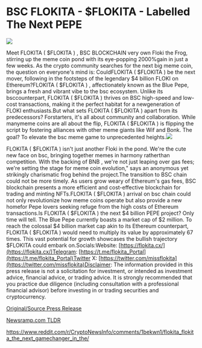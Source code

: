# BSC FLOKITA - $FLOKITA - Labelled The Next PEPE

![](https://api.blockchainwire.io/uploads/GuruMarketing/editor_image/c1078b20-bc5c-47cd-9618-82de2d0841df.png)

Meet FLOKITA ( $FLOKITA ) , BSC BLOCKCHAIN very own Floki the Frog, stirring up the meme coin pond with its eye-popping 2000%gain in just a few weeks. As the crypto community searches for the next big meme coin, the question on everyone's mind is: CouldFLOKITA ( $FLOKITA ) be the next mover, following in the footsteps of the legendary $4 billion FLOKI on Ethereum?FLOKITA ( $FLOKITA ) , affectionately known as the Blue Pepe, brings a fresh and vibrant vibe to the bsc ecosystem. Unlike its bsccounterpart, FLOKITA ( $FLOKITA ) thrives on BSC high-speed and low-cost transactions, making it the perfect habitat for a newgeneration of FLOKI enthusiasts.But what sets FLOKITA ( $FLOKITA ) apart from its predecessors? Forstarters, it's all about community and collaboration. While manymeme coins are all about the flip, FLOKITA ( $FLOKITA ) is flipping the script by fostering alliances with other meme giants like Wif and Bonk. The goal? To elevate the bsc meme game to unprecedented heights.![](https://api.blockchainwire.io/uploads/GuruMarketing/editor_image/4b61c0f8-e872-4404-abed-fa8424d8b423.png)

FLOKITA ( $FLOKITA ) isn't just another Floki in the pond. We're the cute new face on bsc, bringing together memes in harmony ratherthan competition. With the backing of BNB , we're not just leaping over gas fees; we're setting the stage for meme coin evolution," says an anonymous yet strikingly charismatic frog behind the project.The transition to BSC chain could not be more timely. As users grow weary of Ethereum's gas fees, BSC blockchain presents a more efficient and cost-effective blockchain for trading and minting NFTs.FLOKITA ( $FLOKITA ) arrival on bsc chain could not only revolutionize how meme coins operate but also provide a new homefor Pepe lovers seeking refuge from the high costs of Ethereum transactions.Is FLOKITA ( $FLOKITA ) the next $4 billion PEPE project? Only time will tell. The Blue Pepe currently boasts a market cap of $2 million. To reach the colossal $4 billion market cap akin to its Ethereum counterpart, FLOKITA ( $FLOKITA ) would need to multiply its value by approximately 67 times. This vast potential for growth showcases the bullish trajectory $FLOKITA could embark on.Socials:Website: [https://flokita.cx/](https://flokita.cx/)Telegram: [https://t.me/flokita_Portal](https://t.me/flokita_Portal)Twitter X: [https://twitter.com/missflokita](https://twitter.com/missflokita)Disclaimer: The information provided in this press release is not a solicitation for investment, or intended as investment advice, financial advice, or trading advice. It is strongly recommended that you practice due diligence (including consultation with a professional financial advisor) before investing in or trading securities and cryptocurrency. 

[Original/Source Press Release](https://blockchainwire.io/press-release/bsc-flokita---flokita---labelled-the-next-pepe)
                    

[Newsramp.com TLDR](None) 

https://www.reddit.com/r/CryptoNewsInfo/comments/1bekwn1/flokita_flokita_the_next_gamechanger_in_the/